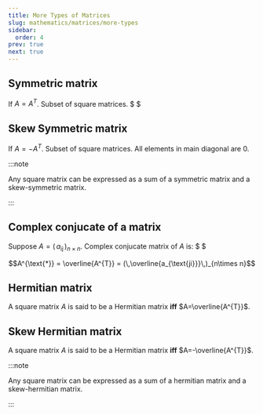```yaml
---
title: More Types of Matrices
slug: mathematics/matrices/more-types
sidebar:
  order: 4
prev: true
next: true
---
```


## Symmetric matrix

If $A=A^{T}$. Subset of square matrices. $ $

## Skew Symmetric matrix

If $A=-A^{T}$. Subset of square matrices. All elements in main diagonal are $0$.

:::note

Any square matrix can be expressed as a sum of a symmetric matrix and a
skew-symmetric matrix.

:::

## Complex conjucate of a matrix

Suppose $A=(\,a_{\text{ij}}\,)_{n\times n}$. Complex conjucate matrix of $A$ is:
$ $

```math
A^{\text{*}} = \overline{A^{T}} = (\,\overline{a_{\text{ji}}}\,)_{n\times n}
```

## Hermitian matrix

A square matrix $A$ is said to be a Hermitian matrix **iff**
$A=\overline{A^{T}}$.

## Skew Hermitian matrix

A square matrix $A$ is said to be a Hermitian matrix **iff**
$A=-\overline{A^{T}}$.

:::note

Any square matrix can be expressed as a sum of a hermitian matrix and a
skew-hermitian matrix.

:::
